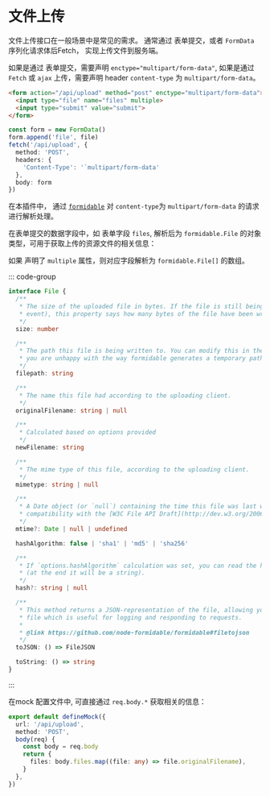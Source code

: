# 文件上传

文件上传接口在一般场景中是常见的需求。
通常通过 表单提交，或者 `FormData` 序列化请求体后Fetch， 实现上传文件到服务端。

如果是通过 表单提交，需要声明 `enctype="multipart/form-data"`, 如果是通过
`Fetch` 或 `ajax` 上传，需要声明 header `content-type` 为 `multipart/form-data`。

```html
<form action="/api/upload" method="post" enctype="multipart/form-data">
  <input type="file" name="files" multiple>
  <input type="submit" value="submit">
</form>
```

```ts
const form = new FormData()
form.append('file', file)
fetch('/api/upload', {
  method: 'POST',
  headers: {
    'Content-Type': '`multipart/form-data'
  },
  body: form
})
```

在本插件中， 通过 [`formidable`](https://www.npmjs.com/package/formidable) 对 `content-type`为
`multipart/form-data` 的请求进行解析处理。

在表单提交的数据字段中，如 表单字段 `files`, 解析后为 `formidable.File` 的对象类型，可用于获取上传的资源文件的相关信息：

如果 声明了 `multiple` 属性，则对应字段解析为  `formidable.File[]` 的数组。

::: code-group

```ts [formidable.File]
interface File {
  /**
   * The size of the uploaded file in bytes. If the file is still being uploaded (see `'fileBegin'`
   * event), this property says how many bytes of the file have been written to disk yet.
   */
  size: number

  /**
   * The path this file is being written to. You can modify this in the `'fileBegin'` event in case
   * you are unhappy with the way formidable generates a temporary path for your files.
   */
  filepath: string

  /**
   * The name this file had according to the uploading client.
   */
  originalFilename: string | null

  /**
   * Calculated based on options provided
   */
  newFilename: string

  /**
   * The mime type of this file, according to the uploading client.
   */
  mimetype: string | null

  /**
   * A Date object (or `null`) containing the time this file was last written to. Mostly here for
   * compatibility with the [W3C File API Draft](http://dev.w3.org/2006/webapi/FileAPI/).
   */
  mtime?: Date | null | undefined

  hashAlgorithm: false | 'sha1' | 'md5' | 'sha256'

  /**
   * If `options.hashAlgorithm` calculation was set, you can read the hex digest out of this var
   * (at the end it will be a string).
   */
  hash?: string | null

  /**
   * This method returns a JSON-representation of the file, allowing you to JSON.stringify() the
   * file which is useful for logging and responding to requests.
   *
   * @link https://github.com/node-formidable/formidable#filetojson
   */
  toJSON: () => FileJSON

  toString: () => string
}
```

:::

在mock 配置文件中, 可直接通过 `req.body.*` 获取相关的信息：

```ts
export default defineMock({
  url: '/api/upload',
  method: 'POST',
  body(req) {
    const body = req.body
    return {
      files: body.files.map((file: any) => file.originalFilename),
    }
  },
})
```
